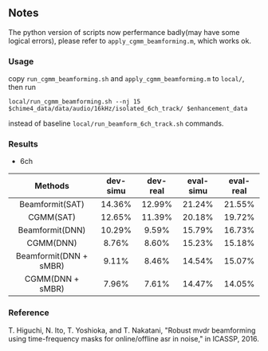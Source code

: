 ## Notes

The python version of scripts now perfermance badly(may have some logical errors), please refer to `apply_cgmm_beamforming.m`, which works ok.

### Usage

copy `run_cgmm_beamforming.sh` and `apply_cgmm_beamforming.m` to `local/`, then run
```shell
local/run_cgmm_beamforming.sh --nj 15 $chime4_data/data/audio/16kHz/isolated_6ch_track/ $enhancement_data
```
instead of baseline `local/run_beamform_6ch_track.sh` commands.

### Results
* 6ch

| Methods | dev-simu | dev-real | eval-simu | eval-real |
|  :---:  |  :---:   |   :---:  |   :---:   |   :---:   |
|Beamformit(SAT)| 14.36%  | 12.99%   | 21.24%    | 21.55%    |
|  CGMM(SAT)    | 12.65%  | 11.39%   | 20.18%    | 19.72%    |
|Beamformit(DNN)| 10.29%  | 9.59%   | 15.79%    | 16.73%    |
| CGMM(DNN) | 8.76%  | 8.60%   | 15.23%    | 15.18%    |
| Beamformit(DNN + sMBR) | 9.11%  | 8.46%   | 14.54%    | 15.07%    |
|  CGMM(DNN + sMBR)    | 7.96%  | 7.61%   | 14.47%    | 14.05%    |


### Reference
T. Higuchi, N. Ito, T. Yoshioka, and T. Nakatani, "Robust mvdr beamforming using time-frequency masks for online/offline asr in noise," in ICASSP, 2016.
